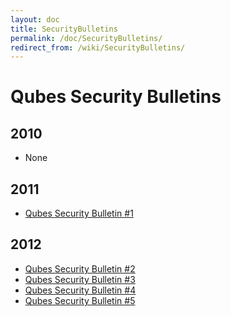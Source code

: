 ```yaml
---
layout: doc
title: SecurityBulletins
permalink: /doc/SecurityBulletins/
redirect_from: /wiki/SecurityBulletins/
---
```


Qubes Security Bulletins
========================

2010
----

-   None

2011
----

-   [Qubes Security Bulletin \#1](https://groups.google.com/d/msg/qubes-devel/kRQSQircYKk/KW1lihKLFjYJ)

2012
----

-   [Qubes Security Bulletin \#2](https://groups.google.com/d/msg/qubes-devel/JIpZoQUP6dQ/g6TvtpUHzBQJ)
-   [Qubes Security Bulletin \#3](https://groups.google.com/group/qubes-devel/msg/2dece13ed1f9ad2d)
-   [Qubes Security Bulletin \#4](https://groups.google.com/group/qubes-devel/msg/28ecafd3c73ec1b0)
-   [Qubes Security Bulletin \#5](https://groups.google.com/group/qubes-devel/msg/add1e480d8642755)

